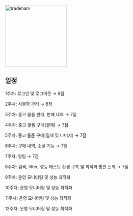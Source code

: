 <img src="https://github.com/user-attachments/assets/11948c21-0db5-4359-9ada-23260ae36d72" alt="tradeham" width="200"/>


## 일정
1주차: 로그인 및 로그아웃 → 6점

2주차: 사물함 관리 → 8점

3주차: 중고 물품 판매, 판매 내역 → 7점

4주차: 중고 물품 구매(결제) → 7점

5주차: 중고 물품 구매(결제 및 나머지) → 7점

6주차: 구매 내역, 소셜 기능 → 7점

7주차: 알림 → 7점

8주차: 검색, filter, 성능 테스트 환경 구축 및 최적화 방안 논의 → 7점

9주차: 운영 모니터링 및 성능 최적화

10주차: 운영 모니터링 및 성능 최적화

11주차: 운영 모니터링 및 성능 최적화

12주차: 운영 모니터링 및 성능 최적화

